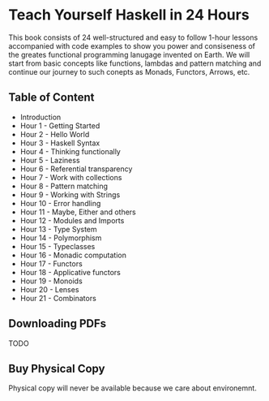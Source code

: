 # Teach Yourself Haskell in 24 Hours

This book consists of 24 well-structured
and easy to follow 1-hour lessons accompanied with code examples to show
you power and consiseness of the greates functional programming lanugage
invented on Earth. We will start from basic concepts like functions, lambdas
and pattern matching and continue our journey to such conepts as Monads,
Functors, Arrows, etc.

## Table of Content

* Introduction
* Hour 1 - Getting Started
* Hour 2 - Hello World
* Hour 3 - Haskell Syntax
* Hour 4 - Thinking functionally
* Hour 5 - Laziness
* Hour 6 - Referential transparency
* Hour 7 - Work with collections
* Hour 8 - Pattern matching
* Hour 9 - Working with Strings
* Hour 10 - Error handling
* Hour 11 - Maybe, Either and others
* Hour 12 - Modules and Imports
* Hour 13 - Type System
* Hour 14 - Polymorphism
* Hour 15 - Typeclasses
* Hour 16 - Monadic computation
* Hour 17 - Functors
* Hour 18 - Applicative functors
* Hour 19 - Monoids
* Hour 20 - Lenses
* Hour 21 - Combinators
 
## Downloading PDFs

TODO

## Buy Physical Copy

Physical copy will never be available because we care about environemnt.
